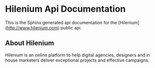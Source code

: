 # Hilenium Api Documentation

This is the Sphinx generated api documentation for the [Hilenium] (http://www.hilenium.com) public api.

## About Hilenium

Hilenium is an online platform to help digital agencies, designers and in house marketers deliver exceptional projects and effective campaigns.